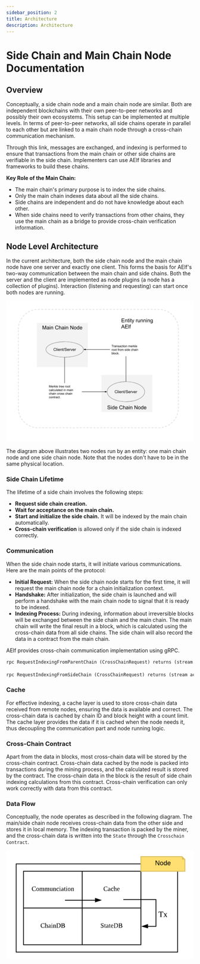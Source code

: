 ```yaml
---
sidebar_position: 2
title: Architecture
description: Architecture
---
```


# Side Chain and Main Chain Node Documentation

## Overview

Conceptually, a side chain node and a main chain node are similar. Both are independent blockchains with their own peer-to-peer networks and possibly their own ecosystems. This setup can be implemented at multiple levels. In terms of peer-to-peer networks, all side chains operate in parallel to each other but are linked to a main chain node through a cross-chain communication mechanism.

Through this link, messages are exchanged, and indexing is performed to ensure that transactions from the main chain or other side chains are verifiable in the side chain. Implementers can use AElf libraries and frameworks to build these chains.

**Key Role of the Main Chain:**

- The main chain's primary purpose is to index the side chains.
- Only the main chain indexes data about all the side chains.
- Side chains are independent and do not have knowledge about each other.
- When side chains need to verify transactions from other chains, they use the main chain as a bridge to provide cross-chain verification information.

## Node Level Architecture

In the current architecture, both the side chain node and the main chain node have one server and exactly one client. This forms the basis for AElf's two-way communication between the main chain and side chains. Both the server and the client are implemented as node plugins (a node has a collection of plugins). Interaction (listening and requesting) can start once both nodes are running.

![Node Level Architecture](../../../static/img/side-chain-nodes.png)

The diagram above illustrates two nodes run by an entity: one main chain node and one side chain node. Note that the nodes don't have to be in the same physical location.

### Side Chain Lifetime

The lifetime of a side chain involves the following steps:

- **Request side chain creation.**
- **Wait for acceptance on the main chain.**
- **Start and initialize the side chain.** It will be indexed by the main chain automatically.
- **Cross-chain verification** is allowed only if the side chain is indexed correctly.

### Communication

When the side chain node starts, it will initiate various communications. Here are the main points of the protocol:

- **Initial Request:** When the side chain node starts for the first time, it will request the main chain node for a chain initialization context.
- **Handshake:** After initialization, the side chain is launched and will perform a handshake with the main chain node to signal that it is ready to be indexed.
- **Indexing Process:** During indexing, information about irreversible blocks will be exchanged between the side chain and the main chain. The main chain will write the final result in a block, which is calculated using the cross-chain data from all side chains. The side chain will also record the data in a contract from the main chain.

AElf provides cross-chain communication implementation using gRPC.

```protobuf
rpc RequestIndexingFromParentChain (CrossChainRequest) returns (stream acs7.ParentChainBlockData) {}

rpc RequestIndexingFromSideChain (CrossChainRequest) returns (stream acs7.SideChainBlockData) {}
```

### Cache

For effective indexing, a cache layer is used to store cross-chain data received from remote nodes, ensuring the data is available and correct. The cross-chain data is cached by chain ID and block height with a count limit. The cache layer provides the data if it is cached when the node needs it, thus decoupling the communication part and node running logic.

### Cross-Chain Contract

Apart from the data in blocks, most cross-chain data will be stored by the cross-chain contract. Cross-chain data cached by the node is packed into transactions during the mining process, and the calculated result is stored by the contract. The cross-chain data in the block is the result of side chain indexing calculations from this contract. Cross-chain verification can only work correctly with data from this contract.

### Data Flow

Conceptually, the node operates as described in the following diagram. The main/side chain node receives cross-chain data from the other side and stores it in local memory. The indexing transaction is packed by the miner, and the cross-chain data is written into the `State` through the `Crosschain Contract`.

![Data Flow](../../../static/img/architecture-node.png)
